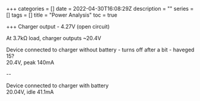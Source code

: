 +++
categories = []
date = 2022-04-30T16:08:29Z
description = ""
series = []
tags = []
title = "Power Analysis"
toc = true

+++
Charger output - 4.27V (open circuit)

At 3.7kΩ load, charger outputs \~20.4V

Device connected to charger without battery - turns off after a bit - haveged 15?  
20\.4V, peak 140mA

\--

Device connected to charger with battery  
20\.04V, idle 41.1mA